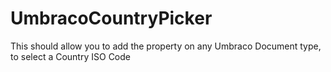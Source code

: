 # UmbracoCountryPicker

This should allow you to add the property on any Umbraco Document type, to select a Country ISO Code